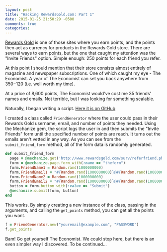 ```yaml
---
layout: post
title: "Hacking RewardsGold.com: Part 1"
date: 2015-01-25 21:50:29 -0500
comments: true
categories: 
---
```


[Rewards Gold](http://www.rewardsgold.com/) is one of those sites where you earn points, and the points then act as currency for products in the Rewards Gold store. There are several ways to earn points, but the one that caught my attention was the "Invite Friends" option. Simple enough: 250 points for each friend you refer.

At this point I should mention that their store consists almost entirely of magazine and newspaper subscriptions. One of which caught my eye - The Economist. A year of The Economist can set you back anywhere from $350-$120 (i.e. well worth my time).

At a price of 8,600 points, The Economist would've cost me 35 friends' names and emails. Not terrible, but I was looking for something scalable. 

Naturally, I began writing a script. [Here it is on GitHub](https://github.com/joshuabamboo/rewards-gold)

I created a class called `FriendGenerator` where the user could pass in their Rewards Gold username, email, and number of points they needed. Using the Mechanize gem, the script logs the user in and then submits the "Invite Friends" form until the specified number of points are reach. It turns out the emails aren't vetted in any way. As you can see from the `submit_friend_form` method, all of the form data is randomly generated.

```ruby
def submit_friend_form
  page = @mechanize.get('http://www.rewardsgold.com/surv/referfriend.php')
  form = @mechanize.page.form_with(:name => "theform")
  form.FriendName1 = Random.rand(1000000000)
  form.FriendEmail1 = "#{Random.rand(1000000000)}@#{Random.rand(1000000000)}.com"
  form.FriendName2 = Random.rand(1000000000)
  form.FriendEmail2 = "#{Random.rand(1000000000)}@#{Random.rand(1000000000)}.com"
  button = form.button_with(:value => "Submit")
  @mechanize.submit(form, button)
end
```

This works. By simply creating a new instance of the class, passing in the arguments, and calling the `get_points` method, you can get all the points you want.

```ruby
f = FriendGenerator.new("youremail@example.com", "PASSWORD")
f.get_points
```
Bam! Go get yourself The Economist. We could stop here, but there is an even simpler way I discovered. To be continued...